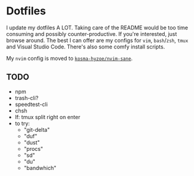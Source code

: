 # Dotfiles

I update my dotfiles A LOT. Taking care of the README would be too time
consuming and possibly counter-productive. If you're interested, just browse
around. The best I can offer are my configs for `vim`, `bash`/`zsh`,
`tmux` and Visual Studio Code. There's also some comfy install scripts.

My `nvim` config is moved to [`kosma-hyzoe/nvim-sane`](https://github.com/kosma-hyzoe/nvim-sane).

## TODO

* npm
* trash-cli?
* speedtest-cli
* chsh
* lf: tmux split right on enter
* to try:
  * "git-delta"
  * "duf"
  * "dust"
  * "procs"
  * "sd"
  * "du"
  * "bandwhich"
